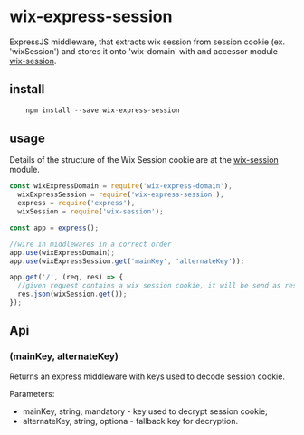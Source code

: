 # wix-express-session

ExpressJS middleware, that extracts wix session from session cookie (ex. 'wixSession') and stores it onto 'wix-domain' with and accessor module [wix-session](../wix-session). 

## install

```js
    npm install --save wix-express-session 
```

## usage

Details of the structure of the Wix Session cookie are at the [wix-session](../wix-session) module.

```js
const wixExpressDomain = require('wix-express-domain'),
  wixExpressSession = require('wix-express-session'),
  express = require('express'),
  wixSession = require('wix-session');

const app = express();

//wire in middlewares in a correct order
app.use(wixExpressDomain);
app.use(wixExpressSession.get('mainKey', 'alternateKey'));

app.get('/', (req, res) => {
  //given request contains a wix session cookie, it will be send as response back
  res.json(wixSession.get());
});
```

## Api

### (mainKey, alternateKey)
Returns an express middleware with keys used to decode session cookie.

Parameters:
 - mainKey, string, mandatory - key used to decrypt session cookie;
 - alternateKey, string, optiona - fallback key for decryption.
